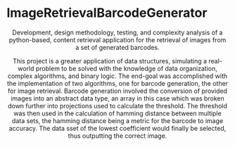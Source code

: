 # ImageRetrievalBarcodeGenerator

<p align="center">
  Development, design methodology, testing, and complexity analysis of a python-based, content retrieval application for the retrieval of images from a set of generated barcodes.
</p>

<p align="center">
  This project is a greater application of data structures, simulating a real-world problem to be solved with the knowledge of data organization, complex algorithms, and binary logic. The end-goal was accomplished with the implementation of two algorithms, one for barcode generation, the other for image retrieval. Barcode generation involved the conversion of provided images into an abstract data type, an array in this case which was broken down further into projections used to calculate the threshold. The threshold was then used in the calculation of hamming distance between multiple data sets, the hamming distance being a metric for the barcode to image accuracy. The data sset of the lowest coefficient would finally be selected, thus outputting the correct image.
</p>
